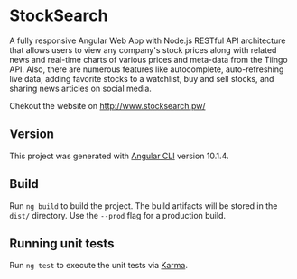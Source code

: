 # StockSearch

A fully responsive Angular Web App with Node.js RESTful API architecture that allows users to view any company's stock prices along with related news and real-time charts of various prices and meta-data from the Tiingo API.
Also, there are numerous features like autocomplete, auto-refreshing live data, adding favorite stocks to a watchlist, buy and sell stocks, and sharing news articles on social media.

Chekout the website on http://www.stocksearch.pw/

## Version

This project was generated with [Angular CLI](https://github.com/angular/angular-cli) version 10.1.4.

## Build

Run `ng build` to build the project. The build artifacts will be stored in the `dist/` directory. Use the `--prod` flag for a production build.

## Running unit tests

Run `ng test` to execute the unit tests via [Karma](https://karma-runner.github.io).
